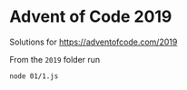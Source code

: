 # Advent of Code 2019

Solutions for https://adventofcode.com/2019

From the `2019` folder run

```sh
node 01/1.js
```
